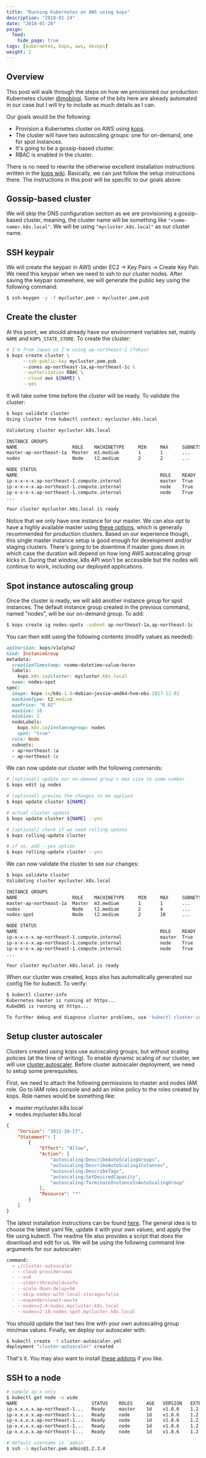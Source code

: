 ```yaml
---
title: "Running Kubernetes on AWS using kops"
description: "2018-01-24"
date: "2018-01-24"
paige:
  feed:
    hide_page: true
tags: [kubernetes, kops, aws, devops]
weight: 1
---
```


## Overview

This post will walk through the steps on how we provisioned our production Kubernetes cluster [@mobingi](https://twitter.com/mobingi). Some of the bits here are already automated in our case but I will try to include as much details as I can.

Our goals would be the following:

- Provision a Kubernetes cluster on AWS using [kops](https://github.com/kubernetes/kops).
- The cluster will have two autoscaling groups: one for on-demand, one for spot instances.
- It's going to be a gossip-based cluster.
- RBAC is enabled in the cluster.

There is no need to rewrite the otherwise excellent installation instructions written in the [kops wiki](https://github.com/kubernetes/kops/blob/master/docs/aws.md). Basically, we can just follow the setup instructions there. The instructions in this post will be specific to our goals above.

## Gossip-based cluster

We will skip the DNS configuration section as we are provisioning a gossip-based cluster, meaning, the cluster name will be something like `"<some-name>.k8s.local"`. We will be using `"mycluster.k8s.local"` as our cluster name.

## SSH keypair

We will create the keypair in AWS under EC2 -> Key Pairs -> Create Key Pair. We need this keypair when we need to ssh to our cluster nodes. After saving the keypair somewhere, we will generate the public key using the following command:

```sh
$ ssh-keygen -y -f mycluster.pem > mycluster.pem.pub
```

## Create the cluster

At this point, we should already have our environment variables set, mainly `NAME` and `KOPS_STATE_STORE`. To create the cluster:

```sh
# I'm from Japan so I'm using ap-northeast-1 (Tokyo)
$ kops create cluster \
      --ssh-public-key mycluster.pem.pub
      --zones ap-northeast-1a,ap-northeast-1c \
      --authorization RBAC \
      --cloud aws ${NAME} \
      --yes
```

It will take some time before the cluster will be ready. To validate the cluster:

```sh
$ kops validate cluster
Using cluster from kubectl context: mycluster.k8s.local

Validating cluster mycluster.k8s.local

INSTANCE GROUPS
NAME                    ROLE    MACHINETYPE     MIN     MAX     SUBNETS
master-ap-northeast-1a  Master  m3.medium       1       1       ...
nodes                   Node    t2.medium       2       2       ...

NODE STATUS
NAME                                                    ROLE    READY
ip-x-x-x-x.ap-northeast-1.compute.internal              master  True
ip-x-x-x-x.ap-northeast-1.compute.internal              node    True
ip-x-x-x-x.ap-northeast-1.compute.internal              node    True
...

Your cluster mycluster.k8s.local is ready
```

Notice that we only have one instance for our master. We can also opt to have a highly available master using [these options](https://github.com/kubernetes/kops/blob/master/docs/commands.md#other-interesting-modes), which is generally recommended for production clusters. Based on our experience though, this single master instance setup is good enough for development and/or staging clusters. There's going to be downtime if master goes down in which case the duration will depend on how long AWS autoscaling group kicks in. During that window, k8s API won't be accessible but the nodes will continue to work, including our deployed applications.

## Spot instance autoscaling group

Once the cluster is ready, we will add another instance group for spot instances. The default instance group created in the previous command, named "nodes", will be our on-demand group. To add:

```sh
$ kops create ig nodes-spots -subnet ap-northeast-1a,ap-northeast-1c
```

You can then edit using the following contents (modify values as needed):

```ruby
apiVersion: kops/v1alpha2
kind: InstanceGroup
metadata:
  creationTimestamp: <some-datetime-value-here>
  labels:
    kops.k8s.io/cluster: mycluster.k8s.local
  name: nodes-spot
spec:
  image: kope.io/k8s-1.8-debian-jessie-amd64-hvm-ebs-2017-12-02
  machineType: t2.medium
  maxPrice: "0.02"
  maxSize: 10
  minSize: 2
  nodeLabels:
    kops.k8s.io/instancegroup: nodes
    spot: "true"
  role: Node
  subnets:
  - ap-northeast-1a
  - ap-northeast-1c
```

We can now update our cluster with the following commands:

```sh
# [optional] update our on-demand group's max size to some number
$ kops edit ig nodes

# [optional] preview the changes to be applied
$ kops update cluster ${NAME}

# actual cluster update
$ kops update cluster ${NAME} --yes

# [optional] check if we need rolling update
$ kops rolling-update cluster

# if so, add --yes option
$ kops rolling-update cluster --yes
```

We can now validate the cluster to see our changes:

```sh
$ kops validate cluster
Validating cluster mycluster.k8s.local

INSTANCE GROUPS
NAME                    ROLE    MACHINETYPE     MIN     MAX     SUBNETS
master-ap-northeast-1a  Master  m3.medium       1       1       ...
nodes                   Node    t2.medium       2       4       ...
nodes-spot              Node    t2.medium       2       10      ...

NODE STATUS
NAME                                                    ROLE    READY
ip-x-x-x-x.ap-northeast-1.compute.internal              master  True
ip-x-x-x-x.ap-northeast-1.compute.internal              node    True
ip-x-x-x-x.ap-northeast-1.compute.internal              node    True
...

Your cluster mycluster.k8s.local is ready
```

When our cluster was created, kops also has automatically generated our config file for kubectl. To verify:

```sh
$ kubectl cluster-info
Kubernetes master is running at https...
KubeDNS is running at https...

To further debug and diagnose cluster problems, use 'kubectl cluster-info dump'.
```

## Setup cluster autoscaler

Clusters created using kops use autoscaling groups, but without scaling policies (at the time of writing). To enable dynamic scaling of our cluster, we will use [cluster autoscaler](https://github.com/kubernetes/autoscaler/tree/master/cluster-autoscaler/cloudprovider/aws). Before cluster autoscaler deployment, we need to setup some prerequisites.

First, we need to attach the following permissions to master and nodes IAM role. Go to IAM roles console and add an inline policy to the roles created by kops. Role names would be something like:

- master.mycluster.k8s.local
- nodes.mycluster.k8s.local 

```json
{
    "Version": "2012-10-17",
    "Statement": [
        {
            "Effect": "Allow",
            "Action": [
                "autoscaling:DescribeAutoScalingGroups",
                "autoscaling:DescribeAutoScalingInstances",
                "autoscaling:DescribeTags",
                "autoscaling:SetDesiredCapacity",
                "autoscaling:TerminateInstanceInAutoScalingGroup"
            ],
            "Resource": "*"
        }
    ]
}
```

The latest installation instructions can be found [here](https://github.com/kubernetes/kops/tree/master/addons/cluster-autoscaler). The general idea is to choose the latest yaml file, update it with your own values, and apply the file using kubectl. The readme file also provides a script that does the download and edit for us. We will be using the following command line arguments for our autoscaler:

```ruby
command:
  - ./cluster-autoscaler
  - --cloud-provider=aws
  - --v=4
  - --stderrthreshold=info
  - --scale-down-delay=5m
  - --skip-nodes-with-local-storage=false
  - --expander=least-waste
  - --nodes=2:4:nodes.mycluster.k8s.local
  - --nodes=2:10:nodes-spot.mycluster.k8s.local 
```

You should update the last two line with your own autoscaling group min/max values. Finally, we deploy our autoscaler with:

```sh
$ kubectl create -f cluster-autoscaler.yml
deployment "cluster-autoscaler" created
```

That's it. You may also want to install [these addons](https://github.com/kubernetes/kops/blob/master/docs/addons.md#installing-kubernetes-addons) if you like.

## SSH to a node

```sh
# sample ip's only
$ kubectl get node -o wide
NAME                           STATUS    ROLES     AGE   VERSION   EXTERNAL-IP  OS-IMAGE                      ...
ip-x.x.x.x.ap-northeast-1...   Ready     master    1d    v1.8.6    1.2.3.4      Debian GNU/Linux 8 (jessie)   ...
ip-x.x.x.x.ap-northeast-1...   Ready     node      1d    v1.8.6    1.2.3.5      Debian GNU/Linux 8 (jessie)   ...
ip-x.x.x.x.ap-northeast-1...   Ready     node      1d    v1.8.6    1.2.3.6      Debian GNU/Linux 8 (jessie)   ...
ip-x.x.x.x.ap-northeast-1...   Ready     node      1d    v1.8.6    1.2.3.7      Debian GNU/Linux 8 (jessie)   ...
ip-x.x.x.x.ap-northeast-1...   Ready     node      1d    v1.8.6    1.2.3.8      Debian GNU/Linux 8 (jessie)   ...

# default username is `admin`
$ ssh -i mycluster.pem admin@1.2.3.4
```

<br>
